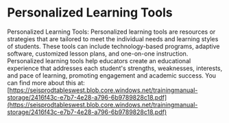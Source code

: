 # Personalized Learning Tools
Personalized Learning Tools: Personalized learning tools are resources or strategies that are tailored to meet the individual needs and learning styles of students. These tools can include technology-based programs, adaptive software, customized lesson plans, and one-on-one instruction. Personalized learning tools help educators create an educational experience that addresses each student's strengths, weaknesses, interests, and pace of learning, promoting engagement and academic success.
You can find more about this at: [https://seisprodtableswest.blob.core.windows.net/trainingmanual-storage/2416f43c-e7b7-4e28-a796-6b9789828c18.pdf](https://seisprodtableswest.blob.core.windows.net/trainingmanual-storage/2416f43c-e7b7-4e28-a796-6b9789828c18.pdf)